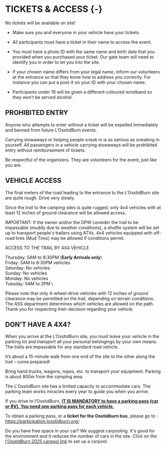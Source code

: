 # TICKETS & ACCESS {-}

No tickets will be available on site!

* Make sure you and everyone in your vehicle have your tickets.
* All participants must have a ticket in their name to access the event. 
* You must have a photo ID with the same name and birth date that you provided when you purchased your ticket. Our gate team will need to identify you in order to let you into the site. 
* If your chosen name differs from your legal name, inform our volunteers at the entrance so that they know how to address you correctly. For instance you can put a post-it on your ID with your chosen name. 

* Participants under 18 will be given a different-coloured wristband so they won’t be served alcohol.


<h2><span> PROHIBITED ENTRY </span></h2> 

Anyone who attempts to enter without a ticket will be expelled immediately and banned from future L’OsstidBurn events.

Carrying stowaways or helping people sneak in is as serious as sneaking in yourself. All passengers in a vehicle carrying stowaways will be prohibited entry without reimbursement of tickets. 

Be respectful of the organizers. They are volunteers for the event, just like you are.


<h2><span> VEHICLE ACCESS </span></h2> 

The final meters of the road leading to the entrance to the L’OsstidBurn site are quite rough. Drive very slowly.

Since the trail to the camping sites is quite rugged, only 4x4 vehicles with at least 12 inches of ground clearance will be allowed access.

IMPORTANT: If the owner and/or the DPW consider the trail to be impassable (muddy due to weather conditions), a shuttle system will be set up to transport people's trailers using ATVs. 4x4 vehicles equipped with off-road tires (Mud Tires) may be allowed if conditions permit.


ACCESS TO THE TRAIL BY 4X4 VEHICLE


Thursday: 5AM to 8:30PM (**Early Arrivals only**)\
Friday: 5AM to 8:30PM vehicles \
Saturday: No vehicles \
Sunday: No vehicles \
Monday: No vehicles \
Tuesday: 5AM to 2PM \

Please note that only 4-wheel-drive vehicles with 12 inches of ground clearance may be permitted on the trail, depending on terrain conditions. The ASS department determines which vehicles are allowed on the path. Thank you for respecting their decision regarding your vehicle.

<h2><span> DON’T HAVE A 4X4? </span></h2> 

When you arrive at the L’OsstidBurn site, you must leave your vehicle in the parking lot and transport all your personal belongings by your own means. The trails are impassable for any standard road vehicle.

It’s about a 15-minute walk from one end of the site to the other along the trail – come prepared!

Bring hand trucks, wagons, ropes, etc. to transport your equipment. Parking is about 800m from the camping area.

The L'OsstidBurn site has a limited capacity to accommodate cars.  The parking team works miracles every year to guide you when you arrive.

If you drive to l’OsstidBurn,  <span style="text-decoration:underline">**IT IS MANDATORY to have a parking pass (car or RV). You need one parking pass for each vehicle.**</span>

To obtain a parking pass, or a **ticket for the Osstidburn bus**, please go to : https://participation.losstidburn.org/

Do you have free space in your car? We suggest carpooling.
It's good for the environment and it reduces the number of cars in the site.
Click on the [l'OsstidBurn 2025 carpool link](https://www.groupcarpool.com/t/25kbzo) to set up a carpool.

